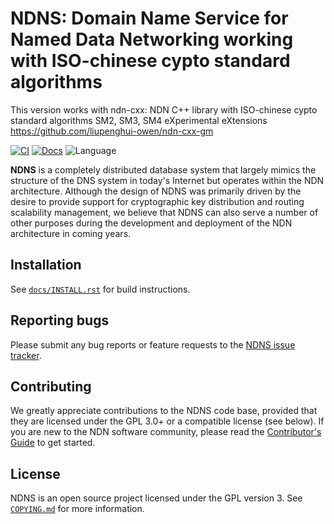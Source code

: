 # NDNS: Domain Name Service for Named Data Networking working with ISO-chinese cypto standard algorithms

This version works with ndn-cxx: NDN C++ library with ISO-chinese cypto standard algorithms SM2, SM3, SM4 eXperimental eXtensions https://github.com/liupenghui-owen/ndn-cxx-gm

[![CI](https://github.com/named-data/ndns/actions/workflows/ci.yml/badge.svg)](https://github.com/named-data/ndns/actions/workflows/ci.yml)
[![Docs](https://github.com/named-data/ndns/actions/workflows/docs.yml/badge.svg)](https://github.com/named-data/ndns/actions/workflows/docs.yml)
![Language](https://img.shields.io/badge/C%2B%2B-14-blue)

**NDNS** is a completely distributed database system that largely mimics the structure of
the DNS system in today's Internet but operates within the NDN architecture. Although the
design of NDNS was primarily driven by the desire to provide support for cryptographic key
distribution and routing scalability management, we believe that NDNS can also serve a
number of other purposes during the development and deployment of the NDN architecture in
coming years.

## Installation

See [`docs/INSTALL.rst`](docs/INSTALL.rst) for build instructions.

## Reporting bugs

Please submit any bug reports or feature requests to the
[NDNS issue tracker](https://redmine.named-data.net/projects/ndns/issues).

## Contributing

We greatly appreciate contributions to the NDNS code base, provided that they are
licensed under the GPL 3.0+ or a compatible license (see below).
If you are new to the NDN software community, please read the
[Contributor's Guide](https://github.com/named-data/.github/blob/master/CONTRIBUTING.md)
to get started.

## License

NDNS is an open source project licensed under the GPL version 3.
See [`COPYING.md`](COPYING.md) for more information.
